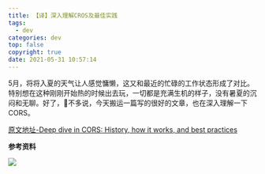 ```yaml
---
title: 【译】深入理解CROS及最佳实践
tags:
  - dev
categories: dev
top: false
copyright: true
date: 2021-05-31 10:57:14
---
```

5月，将将入夏的天气让人感觉慵懒，这又和最近的忙碌的工作状态形成了对比。特别想在这种刚刚开始热的时候出去玩，一切都是充满生机的样子，没有暑夏的沉闷和无聊。好了，💐不多说，今天搬运一篇写的很好的文章，也在深入理解一下CORS。
<!--more-->
[原文地址-Deep dive in CORS: History, how it works, and best practices](https://ieftimov.com/post/deep-dive-cors-history-how-it-works-best-practices/)

**参考资料**
[]()

![](http://static.zhyjor.com/wexin.png)